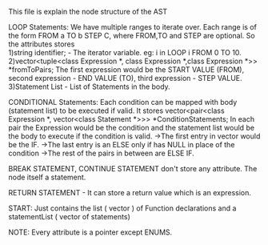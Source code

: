 This file is explain the node structure of the AST

LOOP Statements:
We have multiple ranges to iterate over. Each range is of the form FROM a TO b STEP C, where FROM,TO and STEP are optional.
So the attributes stores  
1)string identifier; - The iterator variable. eg: i in LOOP i FROM 0 TO 10.
2)vector<tuple<class Expression *, class Expression *,class Expression *>> *fromToPairs;
The first expression would be the START VALUE (FROM), second expression - END VALUE (TO), third expression - STEP VALUE.
3)Statement List - List of Statements in the body.

CONDITIONAL Statements:
Each condition can be mapped with body (statement list) to be executed if valid. It stores vector<pair<class Expression *, vector<class Statement *>>> *ConditionStatements;
In each pair the Expression would be the condition and the statement list would be the body to execute if the condition is valid.
->The first entry in vector would be the IF.
->The last entry is an ELSE only if has NULL in place of the condition
->The rest of the pairs in between are ELSE IF.

BREAK STATEMENT, CONTINUE STATEMENT don't store any attribute. The node itself a statement.

RETURN STATEMENT - It can store a return value which is an expression.

START:
Just contains the list ( vector ) of Function declarations and a statementList ( vector of statements)



NOTE: Every attribute is a pointer except ENUMS.